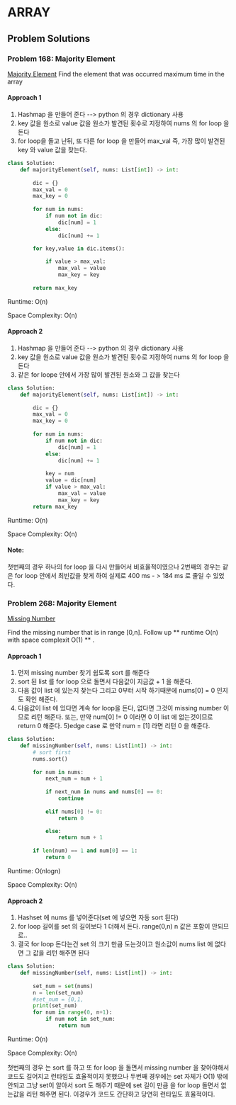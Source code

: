 # ARRAY

## Problem Solutions

### Problem 168: Majority Element
[Majority Element](https://leetcode.com/problems/majority-element)
Find the element that was occurred maximum time in the array

#### Approach 1

1) Hashmap 을 만들어 준다 --> python 의 경우 dictionary 사용
2) key 값을 원소로 value 값을 원소가 발견된 횟수로 지정하여 nums 의 for loop 을 돈다
3) for loop을 돌고 난뒤, 또 다른 for loop 을 만들어 max_val 즉, 가장 많이 발견된  key 와 value 값을 찾는다. 

```python
class Solution:
    def majorityElement(self, nums: List[int]) -> int:
        
        dic = {}
        max_val = 0 
        max_key = 0
        
        for num in nums:
            if num not in dic:
                dic[num] = 1
            else:
                dic[num] += 1

        for key,value in dic.items():
            
            if value > max_val:
                max_val = value
                max_key = key
                
        return max_key
```

Runtime: O(n)

Space Complexity: O(n)

#### Approach 2

1) Hashmap 을 만들어 준다 --> python 의 경우 dictionary 사용
2) key 값을 원소로 value 값을 원소가 발견된 횟수로 지정하여 nums 의 for loop 을 돈다
3) 같은 for loope 안에서 가장 많이 발견된 원소와 그 값을 찾는다

```python
class Solution:
    def majorityElement(self, nums: List[int]) -> int:
        
        dic = {}
        max_val = 0 
        max_key = 0
        
        for num in nums:
            if num not in dic:
                dic[num] = 1
            else:
                dic[num] += 1
            
            key = num
            value = dic[num]
            if value > max_val:
                max_val = value
                max_key = key
        return max_key
```

Runtime: O(n)

Space Complexity: O(n)

#### Note:

첫번째의 경우 하나의 for loop 을 다시 만들어서 비효율적이였으나 
2번째의 경우는 같은 for loop 안에서 최빈값을 찾게 하여 실제로 400 ms - > 184 ms 로 줄일 수 있었다. 


### Problem 268: Majority Element
[Missing Number](https://leetcode.com/problems/missing-number/)

Find the missing number that is in range [0,n].
Follow up ** runtime O(n) with space complexit O(1) ** .

#### Approach 1

1) 먼저 missing number 찾기 쉽도록 sort 를 해준다
2) sort 된 list 를 for loop 으로 돌면서 다음값이 지금값 + 1 을 해준다.
3) 다음 값이 list 에 있는지 찾는다 그리고 0부터 시작 하기때문에 nums[0] = 0 인지도 확인 해준다.   
4) 다음값이 list 에 있다면 계속 for loop을 돈다, 없다면 그것이 missing number 이므로 리턴 해준다. 또는, 만약 num[0] != 0 이라면 0 이 list 에 없는것이므로 return 0 해준다.
5)edge case 로 만약 num = [1] 라면 리턴 0 을 해준다.

```python
class Solution:
    def missingNumber(self, nums: List[int]) -> int:
        # sort first
        nums.sort()
        
        for num in nums:
            next_num = num + 1
            
            if next_num in nums and nums[0] == 0:
                continue
            
            elif nums[0] != 0:
                return 0

            else:
                return num + 1
            
        if len(num) == 1 and num[0] == 1:
            return 0
```

Runtime: O(nlogn)

Space Complexity: O(n)


#### Approach 2

1) Hashset 에 nums 를 넣어준다(set 에 넣으면 자동 sort 된다)
2) for loop 길이를 set 의 길이보다 1 더해서 돈다. range(0,n) n 값은 포함이 안되므로..
3) 결국 for loop 돈다는건 set 의 크기 만큼 도는것이고 원소값이 nums list 에 없다면 그 값을 리턴 해주면 된다

```python
class Solution:
    def missingNumber(self, nums: List[int]) -> int:
        
        set_num = set(nums)
        n = len(set_num)
        #set_num = {0,1,
        print(set_num)
        for num in range(0, n+1): 
            if num not in set_num:
                return num

```

Runtime: O(n)

Space Complexity: O(n)

첫번째의 경우 는 sort 를 하고 또 for loop 을 돌면서 missing number 을 찾아야해서 코드도 길어지고 런타임도 효율적이지 못했으나 두번째 경우에는 set 자체가 O(1) 밖에 안되고 그냥 set이 알아서 sort 도 해주기 때문에 set 길이 만큼 을 for loop 돌면서 없는값을 리턴 해주면 된다. 이경우가 코드도 간단하고 당연히 런타임도 효율적이다. 


                
        


